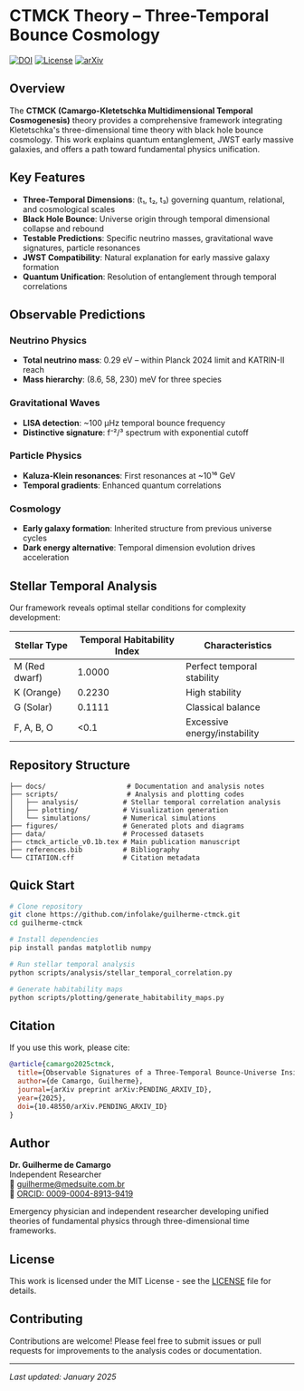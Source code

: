 # CTMCK Theory – Three-Temporal Bounce Cosmology

[![DOI](https://img.shields.io/badge/DOI-PENDING_ARXIV_ID-blue)](https://arxiv.org/abs/PENDING_ARXIV_ID)
[![License](https://img.shields.io/badge/License-MIT-green.svg)](LICENSE)
[![arXiv](https://img.shields.io/badge/arXiv-PENDING_ARXIV_ID-red.svg)](https://arxiv.org/abs/PENDING_ARXIV_ID)

## Overview

The **CTMCK (Camargo-Kletetschka Multidimensional Temporal Cosmogenesis)** theory provides a comprehensive framework integrating Kletetschka's three-dimensional time theory with black hole bounce cosmology. This work explains quantum entanglement, JWST early massive galaxies, and offers a path toward fundamental physics unification.

## Key Features

- **Three-Temporal Dimensions**: (t₁, t₂, t₃) governing quantum, relational, and cosmological scales
- **Black Hole Bounce**: Universe origin through temporal dimensional collapse and rebound
- **Testable Predictions**: Specific neutrino masses, gravitational wave signatures, particle resonances
- **JWST Compatibility**: Natural explanation for early massive galaxy formation
- **Quantum Unification**: Resolution of entanglement through temporal correlations

## Observable Predictions

### Neutrino Physics
- **Total neutrino mass**: 0.29 eV – within Planck 2024 limit and KATRIN-II reach
- **Mass hierarchy**: (8.6, 58, 230) meV for three species

### Gravitational Waves
- **LISA detection**: ~100 μHz temporal bounce frequency
- **Distinctive signature**: f⁻²/³ spectrum with exponential cutoff

### Particle Physics
- **Kaluza-Klein resonances**: First resonances at ~10¹⁶ GeV
- **Temporal gradients**: Enhanced quantum correlations

### Cosmology
- **Early galaxy formation**: Inherited structure from previous universe cycles
- **Dark energy alternative**: Temporal dimension evolution drives acceleration

## Stellar Temporal Analysis

Our framework reveals optimal stellar conditions for complexity development:

| Stellar Type | Temporal Habitability Index | Characteristics |
|--------------|----------------------------|-----------------|
| M (Red dwarf) | 1.0000 | Perfect temporal stability |
| K (Orange) | 0.2230 | High stability |
| G (Solar) | 0.1111 | Classical balance |
| F, A, B, O | <0.1 | Excessive energy/instability |

## Repository Structure

```
├── docs/                    # Documentation and analysis notes
├── scripts/                 # Analysis and plotting codes
│   ├── analysis/           # Stellar temporal correlation analysis
│   ├── plotting/           # Visualization generation
│   └── simulations/        # Numerical simulations
├── figures/                # Generated plots and diagrams
├── data/                   # Processed datasets
├── ctmck_article_v0.1b.tex # Main publication manuscript
├── references.bib          # Bibliography
└── CITATION.cff            # Citation metadata
```

## Quick Start

```bash
# Clone repository
git clone https://github.com/infolake/guilherme-ctmck.git
cd guilherme-ctmck

# Install dependencies
pip install pandas matplotlib numpy

# Run stellar temporal analysis
python scripts/analysis/stellar_temporal_correlation.py

# Generate habitability maps
python scripts/plotting/generate_habitability_maps.py
```

## Citation

If you use this work, please cite:

```bibtex
@article{camargo2025ctmck,
  title={Observable Signatures of a Three-Temporal Bounce-Universe Inside a Black Hole},
  author={de Camargo, Guilherme},
  journal={arXiv preprint arXiv:PENDING_ARXIV_ID},
  year={2025},
  doi={10.48550/arXiv.PENDING_ARXIV_ID}
}
```

## Author

**Dr. Guilherme de Camargo**  
Independent Researcher  
📧 guilherme@medsuite.com.br  
🔗 [ORCID: 0009-0004-8913-9419](https://orcid.org/0009-0004-8913-9419)

Emergency physician and independent researcher developing unified theories of fundamental physics through three-dimensional time frameworks.

## License

This work is licensed under the MIT License - see the [LICENSE](LICENSE) file for details.

## Contributing

Contributions are welcome! Please feel free to submit issues or pull requests for improvements to the analysis codes or documentation.

---

*Last updated: January 2025* 
